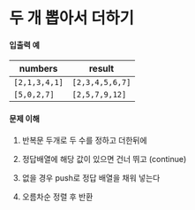 # 두 개 뽑아서 더하기

#### 입출력 예

| numbers       | result          |
| ------------- | --------------- |
| `[2,1,3,4,1]` | `[2,3,4,5,6,7]` |
| `[5,0,2,7]`   | `[2,5,7,9,12]`  |

#### 문제 이해

1. 반복문 두개로 두 수를 정하고 더한뒤에

2. 정답배열에 해당 값이 있으면 건너 뛰고 (continue)

3. 없을 경우 push로 정답 배열을 채워 넣는다

4. 오름차순 정렬 후 반환